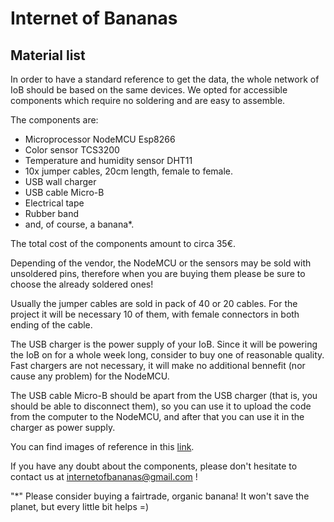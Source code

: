 # Internet of Bananas
## Material list
In order to have a standard reference to get the data, the whole network of IoB should be based on the same devices. We opted for accessible components which require no soldering and are easy to assemble. 

The components are:
- Microprocessor NodeMCU Esp8266 
- Color sensor TCS3200 
- Temperature and humidity sensor DHT11
- 10x jumper cables, 20cm length, female to female.
- USB wall charger
- USB cable Micro-B
- Electrical tape
- Rubber band
- and, of course, a banana*.

The total cost of the components amount to circa 35€.

Depending of the vendor, the NodeMCU or the sensors may be sold with unsoldered pins, therefore when you are buying them please be sure to choose the already soldered ones! 

Usually the jumper cables are sold in pack of 40 or 20 cables. For the project it will be necessary 10 of them, with female connectors in both ending of the cable. 

The USB charger is the power supply of your IoB. Since it will be powering the IoB on for a whole week long, consider to buy one of reasonable quality. Fast chargers are not necessary, it will make no additional bennefit (nor cause any problem) for the NodeMCU. 

The USB cable Micro-B should be apart from the USB charger (that is, you should be able to disconnect them), so you can use it to upload the code from the computer to the NodeMCU, and after that you can use it in the charger as power supply.

You can find images of reference in this [link](https://drive.google.com/drive/folders/1JukqVwc7tk5rox_YxoR-XdEBBeYo20Dp). 

If you have any doubt about the components, please don't hesitate to contact us at internetofbananas@gmail.com !


"*" Please consider buying a fairtrade, organic banana! It won't save the planet, but every little bit helps =)
